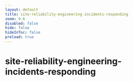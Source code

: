 ```yaml
---
layout: default 
title: site-reliability-engineering-incidents-responding  
zoom: 0.6   
disabled: false 
hide: false 
hideInToc: false    
preload: true   
---
```



# site-reliability-engineering-incidents-responding   
